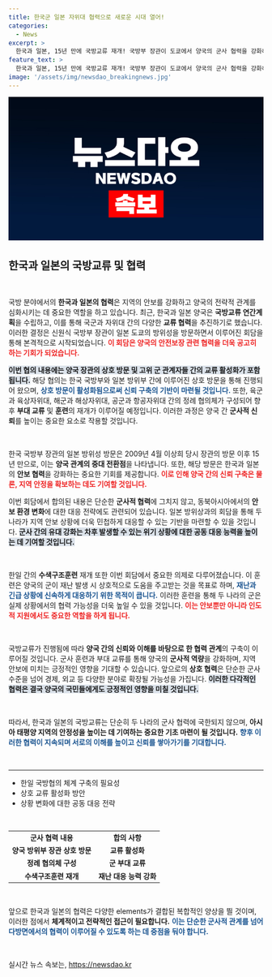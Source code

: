 ```yaml
---
title: 한국군 일본 자위대 협력으로 새로운 시대 열어!
categories:
  - News
excerpt: >
  한국과 일본, 15년 만에 국방교류 재개! 국방부 장관이 도쿄에서 양국의 군사 협력을 강화하는 연간 계획을 확립하며 역사적인 회담을 가졌습니다. 클릭해서 더 알아보세요!
feature_text: >
  한국과 일본, 15년 만에 국방교류 재개! 국방부 장관이 도쿄에서 양국의 군사 협력을 강화하는 연간 계획을 확립하며 역사적인 회담을 가졌습니다. 클릭해서 더 알아보세요!
image: '/assets/img/newsdao_breakingnews.jpg'
---
```


<p><img src="/assets/img/newsdao_breakingnews.jpg" alt="pcversion 속보" /></p>

<h2 data-ke-size="size26">한국과 일본의 국방교류 및 협력</h2>

<p data-ke-size="size16">&nbsp;</p>

<p>국방 분야에서의 <b>한국과 일본의 협력</b>은 지역의 안보를 강화하고 양국의 전략적 관계를 심화시키는 데 중요한 역할을 하고 있습니다. 최근, 한국과 일본 양국은 <b>국방교류 연간계획</b>을 수립하고, 이를 통해 국군과 자위대 간의 다양한 <b>교류 협력</b>을 추진하기로 했습니다. 이러한 결정은 신원식 국방부 장관이 일본 도쿄의 방위성을 방문하면서 이루어진 회담을 통해 본격적으로 시작되었습니다. <b><span style="color: #ee2323;">이 회담은 양국의 안전보장 관련 협력을 더욱 공고히 하는 기회가 되었습니다.</span></b> </p>

<p><b><span style="background-color: #21538527;">이번 협의 내용에는 양국 장관의 상호 방문 및 고위 군 관계자들 간의 교류 활성화가 포함됩니다.</span></b> 해당 협의는 한국 국방부와 일본 방위부 간에 이루어진 상호 방문을 통해 진행되어 왔으며, <b><span style="color: #1a5490;">상호 방문이 활성화됨으로써 신뢰 구축의 기반이 마련될 것입니다.</span></b> 또한, 육군과 육상자위대, 해군과 해상자위대, 공군과 항공자위대 간의 정례 협의체가 구성되어 향후 <b>부대 교류</b> 및 <b>훈련</b>의 재개가 이루어질 예정입니다. 이러한 과정은 양국 간 <b>군사적 신뢰</b>를 높이는 중요한 요소로 작용할 것입니다.</p>

<p data-ke-size="size16">&nbsp;</p>

<p>한국 국방부 장관의 일본 방위성 방문은 2009년 4월 이상희 당시 장관의 방문 이후 15년 만으로, 이는 <b>양국 관계의 중대 전환점</b>을 나타냅니다. 또한, 해당 방문은 한국과 일본의 <b>안보 협력</b>을 강화하는 중요한 기회를 제공합니다. <b><span style="color: #ee2323;">이로 인해 양국 간의 신뢰 구축은 물론, 지역 안정을 확보하는 데도 기여할 것입니다.</span></b> </p>

<p>이번 회담에서 합의된 내용은 단순한 <b>군사적 협력</b>에 그치지 않고, 동북아시아에서의 <b>안보 환경 변화</b>에 대한 대응 전략에도 관련되어 있습니다. 일본 방위상과의 회담을 통해 두 나라가 지역 안보 상황에 더욱 민첩하게 대응할 수 있는 기반을 마련할 수 있을 것입니다. <b><span style="background-color: #21538527;">군사 간의 유대 강화는 차후 발생할 수 있는 위기 상황에 대한 공동 대응 능력을 높이는 데 기여할 것입니다.</span></b> </p>

<p data-ke-size="size16">&nbsp;</p>

<p>한일 간의 <b>수색구조훈련</b> 재개 또한 이번 회담에서 중요한 의제로 다루어졌습니다. 이 훈련은 양국의 군이 재난 발생 시 상호적으로 도움을 주고받는 것을 목표로 하며, <b><span style="color: #1a5490;">재난과 긴급 상황에 신속하게 대응하기 위한 목적이 큽니다.</span></b> 이러한 훈련을 통해 두 나라의 군은 실제 상황에서의 협력 가능성을 더욱 높일 수 있을 것입니다. <b><span style="color: #ee2323;">이는 안보뿐만 아니라 인도적 지원에서도 중요한 역할을 하게 됩니다.</span></b> </p>

<p data-ke-size="size16">&nbsp;</p>

<p>국방교류가 진행됨에 따라 <b>양국 간의 신뢰와 이해를 바탕으로 한 협력 관계</b>의 구축이 이루어질 것입니다. 군사 훈련과 부대 교류를 통해 양국의 <b>군사적 역량</b>을 강화하며, 지역 안보에 미치는 긍정적인 영향을 기대할 수 있습니다. 앞으로의 <b>상호 협력</b>은 단순한 군사 수준을 넘어 경제, 외교 등 다양한 분야로 확장될 가능성을 가집니다. <b><span style="background-color: #21538527;">이러한 다각적인 협력은 결국 양국의 국민들에게도 긍정적인 영향을 미칠 것입니다.</span></b> </p>

<p data-ke-size="size16">&nbsp;</p> 

<p>따라서, 한국과 일본의 국방교류는 단순히 두 나라의 군사 협력에 국한되지 않으며, <b>아시아 태평양 지역의 안정성을 높이는 데 기여하는 중요한 기초 마련이 될 것입니다.</b> <b><span style="color: #1a5490;">향후 이러한 협력이 지속되며 서로의 이해를 높이고 신뢰를 쌓아가기를 기대합니다.</span></b> </p>

<p data-ke-size="size16">&nbsp;</p> 

<hr>

<ul>
    <li>한일 국방협의 체계 구축의 필요성</li>
    <li>상호 교류 활성화 방안</li>
    <li>상황 변화에 대한 공동 대응 전략</li>
</ul>

<p data-ke-size="size16">&nbsp;</p> 

<table style="width: 100%; border-collapse: collapse;">
    <tr>
        <td style="text-align: center; height: 17px;"><b>군사 협력 내용</b></td>
        <td style="text-align: center; height: 17px;"><b>합의 사항</b></td>
    </tr>
    <tr>
        <td style="text-align: center; height: 17px;"><b>양국 방위부 장관 상호 방문</b></td>
        <td style="text-align: center; height: 17px;"><b>교류 활성화</b></td>
    </tr>
    <tr>
        <td style="text-align: center; height: 17px;"><b>정례 협의체 구성</b></td>
        <td style="text-align: center; height: 17px;"><b>군 부대 교류</b></td>
    </tr>
    <tr>
        <td style="text-align: center; height: 17px;"><b>수색구조훈련 재개</b></td>
        <td style="text-align: center; height: 17px;"><b>재난 대응 능력 강화</b></td>
    </tr>
</table>

<p data-ke-size="size16">&nbsp;</p> 

<p>앞으로 한국과 일본의 협력은 다양한 elements가 결합된 복합적인 양상을 띌 것이며, 이러한 점에서 <b>체계적이고 전략적인 접근이 필요합니다.</b> <b><span style="color: #1a5490;">이는 단순한 군사적 관계를 넘어 다방면에서의 협력이 이루어질 수 있도록 하는 데 중점을 둬야 합니다.</span></b> </p>

<p data-ke-size="size16">&nbsp;</p>
실시간 뉴스 속보는, <a href="https://newsdao.kr" rel="dofollow">https://newsdao.kr</a>


